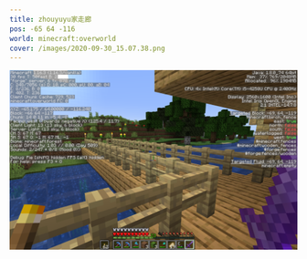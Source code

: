 ```yaml
---
title: zhouyuyu家走廊
pos: -65 64 -116
world: minecraft:overworld
cover: /images/2020-09-30_15.07.38.png
---
```


![](/images/2020-09-30_15.07.38.png)

